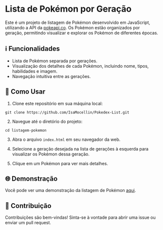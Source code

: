 # Lista de Pokémon por Geração

Este é um projeto de listagem de Pokémon desenvolvido em JavaScript, utilizando a API da [pokeapi.co](https://pokeapi.co/). Os Pokémon estão organizados por geração, permitindo visualizar e explorar os Pokémon de diferentes épocas.

## ℹ️ Funcionalidades

- Lista de Pokémon separada por gerações.
- Visualização dos detalhes de cada Pokémon, incluindo nome, tipos, habilidades e imagem.
- Navegação intuitiva entre as gerações.

## 🚀 Como Usar

1. Clone este repositório em sua máquina local:

```
git clone https://github.com/IsaMocellin/Pokedex-List.git
```

2. Navegue até o diretório do projeto:

```
cd listagem-pokemon
```

3. Abra o arquivo `index.html` em seu navegador da web.

4. Selecione a geração desejada na lista de gerações à esquerda para visualizar os Pokémon dessa geração.

5. Clique em um Pokémon para ver mais detalhes.

## 🌐 Demonstração

Você pode ver uma demonstração da listagem de Pokémon [aqui](https://isamocellin.github.io/Pokedex-List/).

## 🤝 Contribuição

Contribuições são bem-vindas! Sinta-se à vontade para abrir uma issue ou enviar um pull request.
